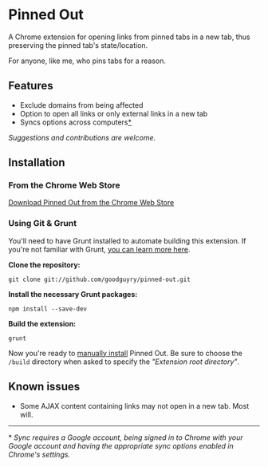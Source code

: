 Pinned Out
==========

A Chrome extension for opening links from pinned tabs in a new tab, thus preserving the pinned tab's state/location.

For anyone, like me, who pins tabs for a reason.

## Features

- Exclude domains from being affected
- Option to open all links or only external links in a new tab
- Syncs options across computers[\*](#known-issues)

_Suggestions and contributions are welcome._

## Installation

### From the Chrome Web Store

[Download Pinned Out from the Chrome Web Store](https://chrome.google.com/webstore/detail/pinned-out/ceieamdcjgdhigdichbkcckfpmhjbjcn)

### Using Git & Grunt

You'll need to have Grunt installed to automate building this extension. If you're not familiar with Grunt, [you can learn more here](http://gruntjs.com/getting-started).

**Clone the repository:**

```command-line
git clone git://github.com/goodguyry/pinned-out.git
```

**Install the necessary Grunt packages:**

```command-line
npm install --save-dev
```

**Build the extension:**

```command-line
grunt
```

Now you're ready to [manually install](http://developer.chrome.com/extensions/packaging.html) Pinned Out. Be sure to choose the ```/build``` directory when asked to specify the _"Extension root directory"_.

## Known issues

- Some AJAX content containing links may not open in a new tab. Most will.

---

\* _Sync requires a Google account, being signed in to Chrome with your Google account and having the appropriate sync options enabled in Chrome's settings._

